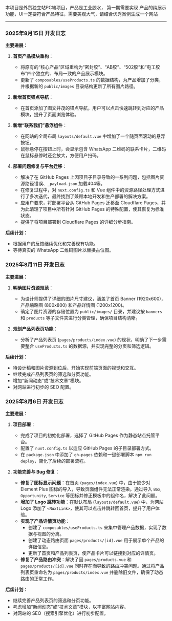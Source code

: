 本项目是外贸独立站PC端项目，产品是工业胶水， 第一期需要实现 产品的纯展示功能，UI一定要符合产品特征，需要美观大气，请结合优秀案例生成一个网站

---

### 2025年8月15日 开发日志

**主要进展：**

1.  **首页产品模块重构**：
    *   将原有的“核心产品”区域重构为“密封胶”、“AB胶”、“502胶”和“电工胶布”四个独立的、布局一致的产品展示模块。
    *   更新了 `composables/useProducts.ts` 的数据结构，为产品增加了分类，并根据新的 `public/images` 目录结构更新了所有图片路径。

2.  **新增首页锚点导航**：
    *   在首页添加了图文并茂的锚点导航，用户可以点击快速跳转到对应的产品模块，提升了页面浏览体验。

3.  **新增“联系我们”悬浮组件**：
    *   在网站的全局布局 `layouts/default.vue` 中增加了一个随页面滚动的悬浮按钮。
    *   鼠标悬停在按钮上时，会显示包含 WhatsApp 二维码的联系卡片，二维码在鼠标悬停时还会放大，方便用户扫码。

4.  **部署问题修复与平台迁移**：
    *   解决了在 GitHub Pages 上因项目子目录导致的一系列问题，包括图片资源路径错误、`_payload.json` 加载404等。
    *   在修复过程中，对 `nuxt.config.ts` 和 Vue 组件中的资源路径处理方式进行了多次迭代，最终找到了兼顾本地开发和生产部署的解决方案。
    *   应用户要求，将部署平台从 GitHub Pages 迁移至 Cloudflare Pages，并为此清理了项目中所有针对 GitHub Pages 的特殊配置，使其恢复为标准状态。
    *   提供了将项目部署到 Cloudflare Pages 的详细分步指南。

**后续计划：**

*   根据用户的反馈继续优化和完善现有功能。
*   等待真实的 WhatsApp 二维码图片以替换占位图。

### 2025年8月11日 开发日志

**主要进展：**

1.  **明确图片资源规范**：
    *   为设计师提供了详细的图片尺寸建议，涵盖了首页 Banner (1920x600)，产品缩略图 (800x800) 和产品详情图 (1200x1200)。
    *   确定了图片资源的存储位置为 `public/images/` 目录，并建议按 `banners` 和 `products` 等子文件夹进行分类管理，确保项目结构清晰。

2.  **规划产品列表页功能**：
    *   分析了产品列表页 (`pages/products/index.vue`) 的现状，明确了下一步需要整合 `useProducts.ts` 的数据源，并实现完整的分页和筛选逻辑。

**后续计划：**

*   待设计稿和图片资源到位后，开始实现前端页面的视觉和交互。
*   继续完成产品列表页的筛选和分页功能。
*   增加“新闻动态”或“技术文章”模块。
*   对网站进行初步的 SEO 配置。

### 2025年8月6日 开发日志

**主要进展：**

1.  **项目部署**：
    *   完成了项目的初始化部署，选择了 GitHub Pages 作为静态站点托管平台。
    *   配置了 `nuxt.config.ts` 以适应 GitHub Pages 的子目录部署方式。
    *   在 `package.json` 中添加了 `gh-pages` 依赖和一键部署脚本 `npm run deploy`，简化了后续的部署流程。

2.  **功能完善与 Bug 修复**：
    *   **修复了图标显示问题**：在首页 (`pages/index.vue`) 中，由于缺少对 Element Plus 图标的导入，导致页面组件无法正常渲染。通过导入 `Box`, `Opportunity`, `Service` 等图标并修正模板中的组件名，解决了此问题。
    *   **增加了 Logo 跳转功能**：在默认布局 (`layouts/default.vue`) 中，为网站 Logo 添加了 `<NuxtLink>`，使其可以点击并跳转回首页，提升了用户体验。
    *   **实现了产品详情页功能**：
        *   创建了 `composables/useProducts.ts` 来集中管理产品数据，实现了数据与视图的分离。
        *   创建了动态路由页面 `pages/products/[id].vue` 用于展示单个产品的详细信息。
        *   更新了首页和产品列表页，使产品卡片可以链接到对应的详情页。
    *   **修复了产品路由冲突**：解决了因 `pages/products.vue` 和 `pages/products/[id].vue` 同时存在而导致的路由冲突问题。通过将产品列表页重命名为 `pages/products/index.vue` 并删除旧文件，确保了动态路由的正常工作。

**后续计划：**

*   继续完善产品列表页的筛选和分页功能。
*   考虑增加“新闻动态”或“技术文章”模块，以丰富网站内容。
*   对网站的 SEO（搜索引擎优化）进行初步配置。